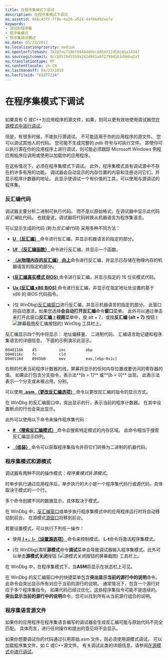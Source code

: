 ```yaml
---
title: 在程序集模式下调试
description: 在程序集模式下调试
ms.assetid: 048c43ff-7f9e-4a20-a524-44f66d92eefe
keywords:
- 调试的程序集
- 程序集模式
- 程序集调试概述
ms.date: 05/23/2017
ms.localizationpriority: medium
ms.openlocfilehash: 78107ec7196f9948dddecd85dd12458c01a14347
ms.sourcegitcommit: 0cc5051945559a242d941a6f2799d161d8eba2a7
ms.translationtype: MT
ms.contentlocale: zh-CN
ms.lasthandoff: 04/23/2019
ms.locfileid: "63377224"
---
```

# <a name="debugging-in-assembly-mode"></a>在程序集模式下调试


## <span id="ddk_debugging_in_assembly_mode_dbg"></span><span id="DDK_DEBUGGING_IN_ASSEMBLY_MODE_DBG"></span>


如果具有 C 或C++为应用程序的源文件，如果，则可以更有效地使用调试器您[在源模式中进行调试](debugging-in-source-mode.md)。

但是，有很多时候，不能执行源调试。 不可能适用于你的应用程序的源文件。 您可以调试其他人的代码。 您可能不生成完整的.pdb 符号与可执行文件。 即使你可以执行源在你的应用程序上进行调试，则可能必须跟踪 Microsoft Windows 例程应用程序应调用或使用以加载你的应用程序。

在这些情况下，必须在程序集模式下调试。 此外，程序集模式具有调试源中不存在的许多有用的功能。 调试器会自动显示的内存位置的内容和注册访问它们，并显示程序计数器的地址。 此显示使调试一个有价值的工具，可以使用与源调试的程序集。

### <a name="span-iddisassemblycodespanspan-iddisassemblycodespandisassembly-code"></a><span id="disassembly_code"></span><span id="DISASSEMBLY_CODE"></span>反汇编代码

调试器主要分析二进制可执行代码。 而不是以原始格式，在调试器中显示此代码*反汇编*此代码。 也就是说，调试器将代码转换从机器语言为程序集语言。

可以显示生成的代码 (称为*反汇编代码*) 采用多种不同方法：

-   [ **U （反汇编）** ](u--unassemble-.md)命令进行反汇编，并显示机器语言的指定的部分。

-   [ **Uf （反汇编函数）** ](uf--unassemble-function-.md)命令进行反汇编，并显示一个函数。

-   [ **（从物理内存的反汇编） 向上**](up--unassemble-from-physical-memory-.md)命令进行反汇编，并显示已存储在物理内存的机器语言的指定的部分。

-   [ **(反汇编真实模式 BIOS)** ](ur--unassemble-real-mode-bios-.md)命令进行反汇编，并显示指定的 16 位实模式代码。

-   [ **Ux (反汇编 x86 BIOS)** ](ux--unassemble-x86-bios-.md)命令进行反汇编，并显示在指定地址处设置的基于 x86 的 BIOS 代码指令。

-   (仅 WinDbg)[反汇编窗口](view---disassembly.md)进行反汇编，并显示机器语言的指定的部分。 此窗口将自动激活，如果您选择**会自动打开反汇编**命令**窗口**菜单。 此外可以通过单击来打开此窗口**反汇编**上**视图**菜单中，按 alt + 7，或按**反汇编 (alt + 7)** 按钮 (![屏幕截图反汇编按钮的](images/tbdisasm2.png)) WinDbg 工具栏上。

反汇编显示四个列中将显示： 地址偏移量、 二进制代码、 汇编语言助记键和程序集语言的详细信息。 下面的示例演示此显示。

```dbgcmd
0040116b    45          inc         ebp            
0040116c    fc          cld                        
0040116d    8945b0      mov         eax,[ebp-0x1c] 
```

右侧的代表当前程序计数器的线，屏幕将显示的任何内存位置或要访问的寄存器的值。 如果此行包含分支指令，表示法**\[b = 1\]** 或**\[b = 0\]** 出现。 此表示法表示一个分支或未被占用，分别。

可以使用[ **.asm （更改反汇编选项）** ](-asm--change-disassembly-options-.md)命令以更改反汇编的指令的显示方式。

在 WinDbg 的反汇编窗口中，突出显示的行，表示当前的程序计数器。 在其中设置断点的行也会突出显示。

此外可以使用以下命令来操作程序集代码：

-   [  **\# （搜索反汇编模式）** ](---search-for-disassembly-pattern-.md)命令会搜索特定模式的内存区域。 此命令相当于搜索反汇编显示四列。

-   [ **（组装）** ](a--assemble-.md)命令可以获取程序集指令并将它们转换为二进制的机器代码。

### <a name="span-idassemblymodeandsourcemodespanspan-idassemblymodeandsourcemodespanassembly-mode-and-source-mode"></a><span id="assembly_mode_and_source_mode"></span><span id="ASSEMBLY_MODE_AND_SOURCE_MODE"></span>程序集模式和源模式

调试器有两种不同的操作模式：*程序集模式*并*源模式*。

时单步执行通过应用程序后，单步执行的大小是一个程序集代码行或源代码，具体取决于模式的一个行。

多个命令创建不同的数据显示，具体取决于模式。

在 WinDbg 中，[反汇编窗口](disassembly-window.md)或单步执行程序集模式中的应用程序运行时将自动移动到前台。 在源模式[源窗口](source-window.md)将移到前台。

若要设置模式，可以执行下列任一操作：

-   使用[ **l +，l-（设置源选项）** ](l---l---set-source-options-.md)命令来控制模式。 **L-t**命令将激活程序集模式。

-   (仅 WinDbg)清除**源模式**命令**调试**菜单会导致调试器输入程序集模式。此外可以单击**源模式关闭**按钮 (![源模式关闭按钮的屏幕截图](images/tbasm.png)) 工具栏上。

在 WinDbg 中，在程序集模式下，当**ASM**将显示在状态栏上可见。

在 WinDbg 的反汇编窗口中的快捷菜单包含**突出显示当前的源行中的说明**命令。 此命令会突出显示所有对应于当前的源行的说明。 通常情况下，包含一个源行对应于多个程序集指令。 如果代码已经过优化，这些程序集指令可能不是连续的。 **突出显示当前的源行中的说明**命令，您可以找到所有从当前源行组合的说明。

### <a name="span-idassemblylanguagesourcefilesspanspan-idassemblylanguagesourcefilesspanassembly-language-source-files"></a><span id="assembly_language_source_files"></span><span id="ASSEMBLY_LANGUAGE_SOURCE_FILES"></span>程序集语言源文件

如果你的应用程序在程序集语言编写的调试器会生成反汇编可能与原始代码不完全匹配。 具体而言，进行任何操作和提出的意见将不会显示。

如果你想要调试你的代码通过引用原始.asm 文件，则必须使用源模式调试。 可以加载程序集文件，如 C 或C++源文件。 有关调试此类的详细信息，请参阅[在源模式中进行调试](debugging-in-source-mode.md)。

 

 






